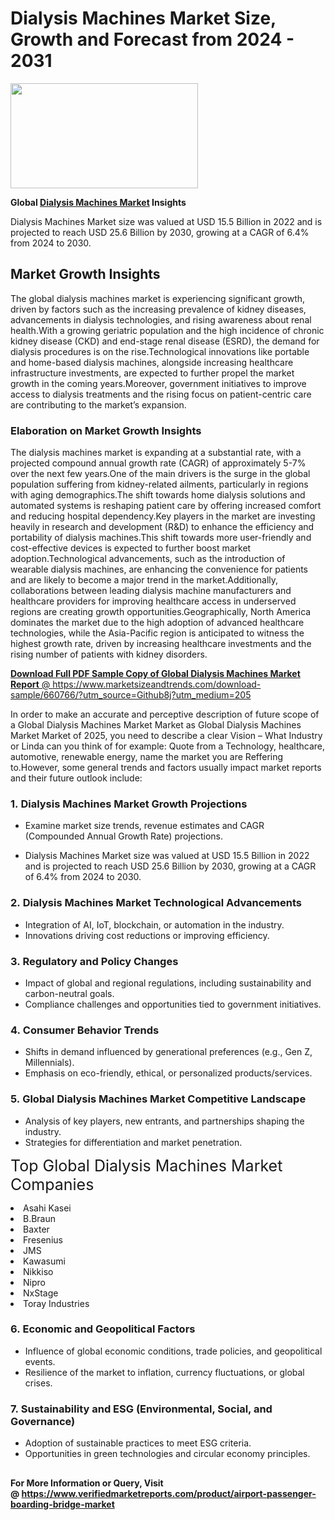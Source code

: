 <H1>Dialysis Machines Market Size, Growth and Forecast from 2024 - 2031</H1><img class="aligncenter size-medium wp-image-584254" src="https://thirdeyenews.in/wp-content/uploads/2024/09/Global-Market-Research-300x168.jpeg" alt="" width="300" height="168" /><p><strong>Global&nbsp;<a href="https://www.marketsizeandtrends.com/download-sample/660766/?utm_source=Github8j?utm_medium=205">Dialysis Machines Market</a> Insights</strong></p><p>Dialysis Machines Market size was valued at USD 15.5 Billion in 2022 and is projected to reach USD 25.6 Billion by 2030, growing at a CAGR of 6.4% from 2024 to 2030.</p><p><h2>Market Growth Insights</h2> The global dialysis machines market is experiencing significant growth, driven by factors such as the increasing prevalence of kidney diseases, advancements in dialysis technologies, and rising awareness about renal health.With a growing geriatric population and the high incidence of chronic kidney disease (CKD) and end-stage renal disease (ESRD), the demand for dialysis procedures is on the rise.Technological innovations like portable and home-based dialysis machines, alongside increasing healthcare infrastructure investments, are expected to further propel the market growth in the coming years.Moreover, government initiatives to improve access to dialysis treatments and the rising focus on patient-centric care are contributing to the market’s expansion.<p><a href="download-sample-link"></a></p> <h3>Elaboration on Market Growth Insights</h3> The dialysis machines market is expanding at a substantial rate, with a projected compound annual growth rate (CAGR) of approximately 5-7% over the next few years.One of the main drivers is the surge in the global population suffering from kidney-related ailments, particularly in regions with aging demographics.The shift towards home dialysis solutions and automated systems is reshaping patient care by offering increased comfort and reducing hospital dependency.Key players in the market are investing heavily in research and development (R&D) to enhance the efficiency and portability of dialysis machines.This shift towards more user-friendly and cost-effective devices is expected to further boost market adoption.Technological advancements, such as the introduction of wearable dialysis machines, are enhancing the convenience for patients and are likely to become a major trend in the market.Additionally, collaborations between leading dialysis machine manufacturers and healthcare providers for improving healthcare access in underserved regions are creating growth opportunities.Geographically, North America dominates the market due to the high adoption of advanced healthcare technologies, while the Asia-Pacific region is anticipated to witness the highest growth rate, driven by increasing healthcare investments and the rising number of patients with kidney disorders.<p><a href="get-more-link"></p><p><span class=""><strong>Download Full PDF Sample Copy of Global Dialysis Machines Market Report</strong> @ <a href="https://www.marketsizeandtrends.com/download-sample/660766/?utm_source=Github8j?utm_medium=205" target="_blank">https://www.marketsizeandtrends.com/download-sample/660766/?utm_source=Github8j?utm_medium=205</a></span></p><p>In order to make an accurate and perceptive description of future scope of a Global&nbsp;Dialysis Machines Market Market as Global&nbsp;Dialysis Machines Market Market of 2025, you need to describe a clear Vision &ndash; What Industry or Linda can you think of for example: Quote from a Technology, healthcare, automotive, renewable energy, name the market you are Reffering to.However, some general trends and factors usually impact market reports and their future outlook include:</p><h3>1.&nbsp;<strong>Dialysis Machines Market Growth Projections</strong></h3><ul><li>Examine market size trends, revenue estimates and CAGR (Compounded Annual Growth Rate) projections.</li><li><p>Dialysis Machines Market size was valued at USD 15.5 Billion in 2022 and is projected to reach USD 25.6 Billion by 2030, growing at a CAGR of 6.4% from 2024 to 2030.</p></li></ul><h3>2.&nbsp;<strong>Dialysis Machines Market Technological Advancements</strong></h3><ul><li>Integration of AI, IoT, blockchain, or automation in the industry.</li><li>Innovations driving cost reductions or improving efficiency.</li></ul><h3>3.&nbsp;<strong>Regulatory and Policy Changes</strong></h3><ul><li>Impact of global and regional regulations, including sustainability and carbon-neutral goals.</li><li>Compliance challenges and opportunities tied to government initiatives.</li></ul><h3>4.&nbsp;<strong>Consumer Behavior Trends</strong></h3><ul><li>Shifts in demand influenced by generational preferences (e.g., Gen Z, Millennials).</li><li>Emphasis on eco-friendly, ethical, or personalized products/services.</li></ul><h3>5.&nbsp;<strong>Global Dialysis Machines Market Competitive Landscape</strong></h3><ul><li>Analysis of key players, new entrants, and partnerships shaping the industry.</li><li>Strategies for differentiation and market penetration.</li></ul><p data-pm-slice="1 1 []"><span style="color: inherit; font-family: inherit; font-size: 25px;">Top Global Dialysis Machines Market Companies</span></p><div class="" data-test-id=""><p><li>Asahi Kasei</li><li> B.Braun</li><li> Baxter</li><li> Fresenius</li><li> JMS</li><li> Kawasumi</li><li> Nikkiso</li><li> Nipro</li><li> NxStage</li><li> Toray Industries</li></p></div><h3>6.&nbsp;<strong>Economic and Geopolitical Factors</strong></h3><ul><li>Influence of global economic conditions, trade policies, and geopolitical events.</li><li>Resilience of the market to inflation, currency fluctuations, or global crises.</li></ul><h3>7.&nbsp;<strong>Sustainability and ESG (Environmental, Social, and Governance)</strong></h3><ul><li>Adoption of sustainable practices to meet ESG criteria.</li><li>Opportunities in green technologies and circular economy principles.</li></ul><h2><strong style="font-size: 14px;">For More Information or Query, Visit @&nbsp;</strong><a style="background-color: #ffffff; font-size: 14px;" href="https://www.marketsizeandtrends.com/report/dialysis-machines-market/" target="_blank">https://www.verifiedmarketreports.com/product/airport-passenger-boarding-bridge-market</a></h2>